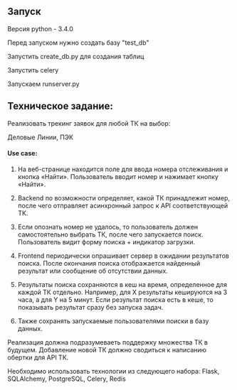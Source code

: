 ## Запуск
Версия python - 3.4.0

Перед запуском нужно создать базу "test_db"

Запустить create_db.py для создания таблиц

Запустить celery

Запускаем runserver.py

## Техническое задание:
Реализовать трекинг заявок для любой ТК на выбор: 

Деловые Линии,
ПЭК

#### Use case:
1) На веб-странице находится поле для ввода номера отслеживания и кнопка «Найти».
Пользователь вводит номер и нажимает кнопку «Найти».

2) Backend по возможности определяет, какой ТК принадлежит номер, после чего отправляет асинхронный запрос к API соответствующей ТК.

3) Если опознать номер не удалось, то пользователь должен самостоятельно выбрать ТК, после чего запускается поиск.
Пользователь видит форму поиска + индикатор загрузки.

4) Frontend периодически опрашивает сервер в ожидании результатов поиска.
После окончания поиска отображается найденный результат или сообщение об отсутствии данных. 

5) Результаты поиска сохраняются в кеш на время, определенное для каждой ТК отдельно. Например, для X результаты кешируются на 3 часа, а для Y на 5 минут.
Если результат поиска есть в кеше, то показывать результат сразу без запуска задач.

6) Также сохранять запускаемые пользователями поиски в базу данных.

Реализация должна подразумеваеть поддержку множества ТК в будущем. Добавление новой ТК должно сводиться к написанию обертки для API ТК.

Необходимо использовать технологии из следующего набора: 
Flask,
SQLAlchemy,
PostgreSQL,
Celery,
Redis
